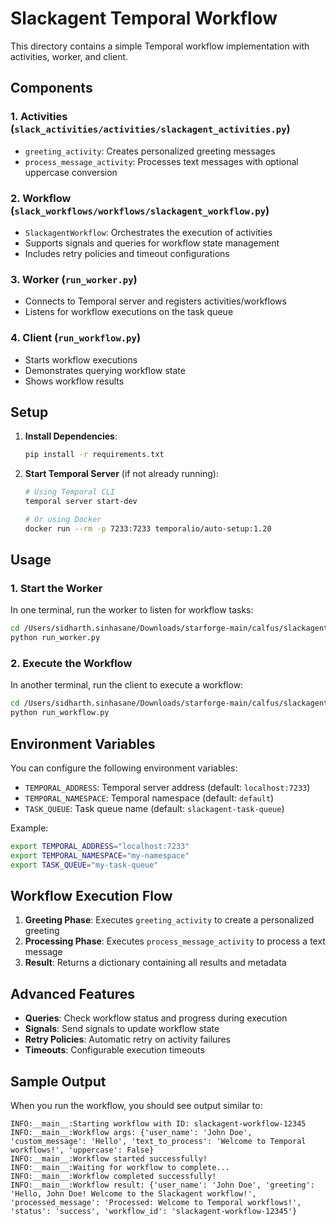 # Slackagent Temporal Workflow

This directory contains a simple Temporal workflow implementation with activities, worker, and client.

## Components

### 1. Activities (`slack_activities/activities/slackagent_activities.py`)
- `greeting_activity`: Creates personalized greeting messages
- `process_message_activity`: Processes text messages with optional uppercase conversion

### 2. Workflow (`slack_workflows/workflows/slackagent_workflow.py`)
- `SlackagentWorkflow`: Orchestrates the execution of activities
- Supports signals and queries for workflow state management
- Includes retry policies and timeout configurations

### 3. Worker (`run_worker.py`)
- Connects to Temporal server and registers activities/workflows
- Listens for workflow executions on the task queue

### 4. Client (`run_workflow.py`)
- Starts workflow executions
- Demonstrates querying workflow state
- Shows workflow results

## Setup

1. **Install Dependencies**:
   ```bash
   pip install -r requirements.txt
   ```

2. **Start Temporal Server** (if not already running):
   ```bash
   # Using Temporal CLI
   temporal server start-dev
   
   # Or using Docker
   docker run --rm -p 7233:7233 temporalio/auto-setup:1.20
   ```

## Usage

### 1. Start the Worker
In one terminal, run the worker to listen for workflow tasks:

```bash
cd /Users/sidharth.sinhasane/Downloads/starforge-main/calfus/slackagent
python run_worker.py
```

### 2. Execute the Workflow
In another terminal, run the client to execute a workflow:

```bash
cd /Users/sidharth.sinhasane/Downloads/starforge-main/calfus/slackagent
python run_workflow.py
```

## Environment Variables

You can configure the following environment variables:

- `TEMPORAL_ADDRESS`: Temporal server address (default: `localhost:7233`)
- `TEMPORAL_NAMESPACE`: Temporal namespace (default: `default`)
- `TASK_QUEUE`: Task queue name (default: `slackagent-task-queue`)

Example:
```bash
export TEMPORAL_ADDRESS="localhost:7233"
export TEMPORAL_NAMESPACE="my-namespace"
export TASK_QUEUE="my-task-queue"
```

## Workflow Execution Flow

1. **Greeting Phase**: Executes `greeting_activity` to create a personalized greeting
2. **Processing Phase**: Executes `process_message_activity` to process a text message
3. **Result**: Returns a dictionary containing all results and metadata

## Advanced Features

- **Queries**: Check workflow status and progress during execution
- **Signals**: Send signals to update workflow state
- **Retry Policies**: Automatic retry on activity failures
- **Timeouts**: Configurable execution timeouts

## Sample Output

When you run the workflow, you should see output similar to:

```
INFO:__main__:Starting workflow with ID: slackagent-workflow-12345
INFO:__main__:Workflow args: {'user_name': 'John Doe', 'custom_message': 'Hello', 'text_to_process': 'Welcome to Temporal workflows!', 'uppercase': False}
INFO:__main__:Workflow started successfully!
INFO:__main__:Waiting for workflow to complete...
INFO:__main__:Workflow completed successfully!
INFO:__main__:Workflow result: {'user_name': 'John Doe', 'greeting': 'Hello, John Doe! Welcome to the Slackagent workflow!', 'processed_message': 'Processed: Welcome to Temporal workflows!', 'status': 'success', 'workflow_id': 'slackagent-workflow-12345'}
```
